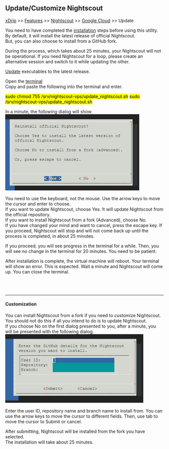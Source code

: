 ## Update/Customize Nightscout
[xDrip](../../README.md) >> [Features](../Features_page.md) >> [Nightscout](../Nightscout_page.md) >> [Google Cloud](./GoogleCloud.md) >> Update  
  
You need to have completed the [installation](./GoogleCloud.md) steps before using this utility.  
By default, it will install the latest release of official Nightscout.  
But, you can also choose to install from a GitHub fork.  
  
During the process, which takes about 25 minutes, your Nightscout will not be operational.  If you need Nightscout for a loop, please create an alternative session and switch to it while updating the other.  
  
[Update](./NS_SyncExecutables.md) executables to the latest release.  
  
Open the [terminal](./Terminal.md)    
Copy and paste the following into the terminal and enter.  
  
<mark>sudo chmod 755 /srv/nightscout-vps/update_nightscout.sh</mark>
<mark>sudo /srv/nightscout-vps/update_nightscout.sh</mark>  
  
In a minute, the following dialog will show.  
![](./images/Dialog1.png)  
  
You need to use the keyboard, not the mouse.  Use the arrow keys to move the cursor and enter to choose.  
If you want to update Nightscout, choose Yes.  It will update Nightscout from the official repository.  
If you want to install Nightscout from a fork (Advanced), choose No.  
If you have changed your mind and want to cancel, press the escape key.  If you proceed, Nightscout will stop and will not come back up until the process is completed, in about 25 minutes.  
  
If you proceed, you will see progress in the terminal for a while.  Then, you will see no change in the terminal for 20 minutes.  You need to be patient.  
  
After installation is complete, the virtual machine will reboot.  Your terminal will show an error.  This is expected.  Wait a minute and Nightscout will come up.  You can close the terminal.  
<br/>  
<br/>  
  
---  
  
#### **Customization**  
You can install Nightscout from a fork if you need to customize Nightscout.  
You should not do this if all you intend to do is to update Nightscout.  
If you choose No on the first dialog presented to you, after a minute, you will be presented with the following dialog.  
![](./images/Dialog2.png)  
  
Enter the user ID, repository name and branch name to install from.  You can use the arrow keys to move the cursor to different fields.
Then, use tab to move the cursor to Submit or cancel.  
  
After submitting, Nightscout will be installed from the fork you have selected.  
The installation will take about 25 minutes.    
  
  
